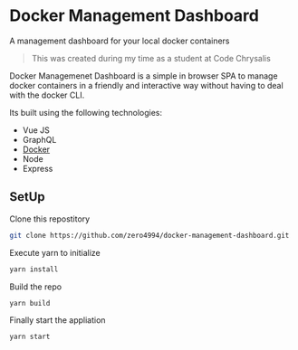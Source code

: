 # Docker Management Dashboard

A management dashboard for your local docker containers

> This was created during my time as a student at Code Chrysalis

Docker Managemenet Dashboard is a simple in browser SPA to manage docker containers in a friendly and interactive way without having to deal with the docker CLI.

Its built using the following technologies:

- Vue JS
- GraphQL
- [Docker](https://www.docker.com/)
- Node
- Express

## SetUp

Clone this repostitory

```bash
git clone https://github.com/zero4994/docker-management-dashboard.git
```

Execute yarn to initialize

```bash
yarn install
```

Build the repo

```bash
yarn build
```

Finally start the appliation

```bash
yarn start
```
